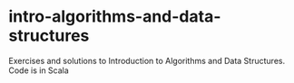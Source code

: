 # intro-algorithms-and-data-structures
Exercises and solutions to Introduction to Algorithms and Data Structures. Code is in Scala
